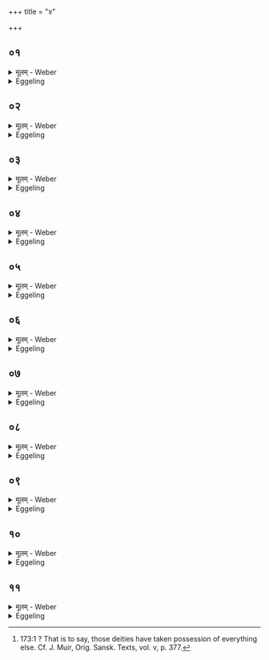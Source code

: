 +++
title = "४"

+++

##  ०१
<details><summary>मूलम् - Weber</summary>

पु᳘रुषᳫं ह नारायणं᳘ प्रजा᳘पतिरुवाच ॥  
य᳘जस्व-यजस्वे᳘ति स᳘ होवाच य᳘जस्व-यजस्वे᳘ति वाव त्वं मा᳘मात्थ त्रि᳘रयक्षि व᳘सवः प्रातःसवने᳘नागू रुद्राः मा᳘ध्यन्दिनेन स᳘वनेनादित्या᳘स्तृतीयसवनेना᳘थ म᳘म यज्ञवाॗस्त्वेव᳘ यज्ञवास्ता᳘वेॗवाह᳘मासऽइ᳘ति ॥
</details>

<details><summary>Eggeling</summary>

1. Prajāpati once upon a time spake unto Purusha

 Nārāyaṇa, 'Offer sacrifice! offer sacrifice!' He spake, 'Verily, thou sayest to me, "Offer sacrifice! offer sacrifice!" and thrice have I offered sacrifice: by the morning-service the Vasus went forth, by the midday-service the Rudras, and by the evening-service the Ādityas; now I have but the offering-place [^egg_498], and on the offering-place I am sitting.'

[^egg_498]: 173:1 ? That is to say, those deities have taken possession of everything else. Cf. J. Muir, Orig. Sansk. Texts, vol. v, p. 377.
</details>

##  ०२
<details><summary>मूलम् - Weber</summary>

स᳘ होवाच ॥  
य᳘जस्वैॗवाहं वै᳘ ते त᳘द्वक्ष्यामि य᳘था तऽउक्था᳘नि मणि᳘रिव सू᳘त्रऽओ᳘तानि भविष्य᳘न्ति सू᳘त्रमिव वा मणावि᳘ति ॥
</details>

<details><summary>Eggeling</summary>

2. He spake, 'Offer yet sacrifice! I will tell thee such a thing that thy hymns shall be strung as a pearl on a thread, or a thread through a pearl.'
</details>

##  ०३
<details><summary>मूलम् - Weber</summary>

त᳘स्माऽउ हैत᳘दुवाच ॥  
प्रातःसवने᳘ बहिष्पवमान᳘ऽउद्गाता᳘रमन्वा᳘रभासै श्येॗनोऽसि गायत्र᳘छन्दा अ᳘नु त्वा᳘रभे स्वस्ति᳘ मा स᳘म्पारये᳟ति ॥
</details>

<details><summary>Eggeling</summary>

3. And he spake thus unto him, ‘At the (chanting of the) Bahishpavamāna, at the morning-service, thou shalt hold on to the Udgātr̥ from behind, saying, "Thou art a falcon formed of the Gāyatrī metre,--I hold on to thee: bear me unto well-being!"
</details>

##  ०४
<details><summary>मूलम् - Weber</summary>

अ᳘थ मा᳘ध्यन्दिने प᳘वमाने ॥  
उद्गाता᳘रमन्वा᳘रभासै सुपॗर्णोऽसि त्रिष्टु᳘प्छन्दा अ᳘नु त्वा᳘रभे स्वस्ति᳘ मा स᳘म्पारये᳟ति ॥
</details>

<details><summary>Eggeling</summary>

4. ‘And at the midday Pavamāna thou shalt hold on to the Udgātr̥ from behind, saying, "Thou art an eagle formed of the Trishṭubh metre,--I hold on to thee: bear me unto well-being! "
</details>

##  ०५
<details><summary>मूलम् - Weber</summary>

अ᳘थ तृतीयसवनऽआ᳘र्भवे प᳘वमाने ॥  
उद्गाता᳘रमन्वा᳘रभासाऽऋभु᳘रसि ज᳘गच्छन्दा अ᳘नु त्वा᳘रभे स्वस्ति᳘ मा स᳘म्पारये᳟ति ॥
</details>

<details><summary>Eggeling</summary>

5. ‘And at the Ārbhava-pavamāna, at the evening-service, thou shalt hold on to the Udgātr̥ from behind, saying, "Thou art a R̥bhu formed of the Jagat metre,--I hold on to thee: bear me unto well-being!"
</details>

##  ०६
<details><summary>मूलम् - Weber</summary>

अ᳘थ स᳘ᳫं᳘स्थितेषु-सᳫंस्थितेषु स᳘वनेषु जपेः ॥  
म᳘यि भ᳘र्गो म᳘यि म᳘हो म᳘यि य᳘शो म᳘यि स᳘र्वमि᳘ति ॥
</details>

<details><summary>Eggeling</summary>

6. 'And at the close of each pressing thou shalt mutter, "In me be light, in me might, in me glory, in me everything!"'
</details>

##  ०७
<details><summary>मूलम् - Weber</summary>

अयं वै᳘ लोका भ᳘र्गः ॥  
अन्तरिक्षलोको म᳘हो द्यौर्य᳘शोॗ येऽन्ये᳘ लोकास्तत्स᳘र्वम् ॥
</details>

<details><summary>Eggeling</summary>

7. Now light, indeed, is this (terrestrial) world, might the air-world, glory the heavens, and what other worlds there are, they are everything (else).
</details>

##  ०८
<details><summary>मूलम् - Weber</summary>

अग्निर्वै भ᳘र्गः ॥  
वायुर्म᳘ह आदित्यो य᳘शोॗ येऽन्ये᳘ देवास्तत्स᳘र्वम् ॥
</details>

<details><summary>Eggeling</summary>

8. And light, indeed, is Agni, might Vāyu (the

wind), glory Āditya (the sun), and what other gods there are they are everything.
</details>

##  ०९
<details><summary>मूलम् - Weber</summary>

ऋग्वेदो वै भ᳘र्गः ॥  
यजुर्वेदो म᳘हः सा᳘मवेदो य᳘शोॗ येऽन्ये वे᳘दास्तत्स᳘र्वम् ॥
</details>

<details><summary>Eggeling</summary>

9. And light, indeed, is the R̥g-veda, might the Yajur-vela, glory the Sāma-veda, and what other Vedas there are they are everything.
</details>

##  १०
<details><summary>मूलम् - Weber</summary>

वाग्वै भ᳘र्गः ॥  
प्राणो म᳘हश्च᳘क्षुर्य᳘शोॗ येऽन्ये᳘ प्राणास्तत्स᳘र्वम् ॥
</details>

<details><summary>Eggeling</summary>

10. And light, indeed, is speech, might the breath, glory the eye, and what other vital airs there are they are everything.
</details>

##  ११
<details><summary>मूलम् - Weber</summary>

त᳘द्विद्यात् ॥  
स᳘र्वांलोका᳘नात्म᳘न्नधिषि स᳘र्वेषु लोके᳘ष्वात्मा᳘नमधाᳫं सर्वा᳘न्देवा᳘नात्म᳘न्नधिषि स᳘र्वेषु देवे᳘ष्वात्मा᳘नमधाᳫं स᳘र्वान्वे᳘दानात्म᳘न्नधिषि स᳘र्वेषु वे᳘देष्वात्मा᳘नमधाᳫं स᳘र्वान्प्राणा᳘नात्म᳘न्नधिषि स᳘र्वेषु प्राणे᳘ष्वात्मा᳘नमधामित्य᳘क्षिता वै᳘ लोका अ᳘क्षिता देवा अ᳘क्षिता वे᳘दा अ᳘क्षिताः प्राणा अ᳘क्षितᳫं स᳘र्वम᳘क्षिताद्ध वाऽअ᳘क्षितमुपसं᳘क्रामत्य᳘प पुनर्मृत्युं᳘ जयति स᳘र्वमा᳘युरेति य᳘ एव᳘मेतद्वे᳘द ॥ १ [३.४.] ॥
</details>
<details><summary>Eggeling</summary>

11. Let him know this:--'All the worlds have I placed within mine own self, and mine own self have I placed within all the worlds; all the gods have I placed within mine own self, and mine own self have I placed within all the gods; all the Vedas have I placed within mine own self, and mine own self have I placed within all the Vedas; all the vital airs have I placed within mine own self, and mine own self have I placed within the vital airs.' For imperishable, indeed, are the worlds, imperishable the gods, imperishable the Vedas, imperishable the vital airs, imperishable is the All: and, verily, whosoever thus knows this, passes from the imperishable unto the imperishable, conquers recurrent death, and attains the full measure of life.
</details>

